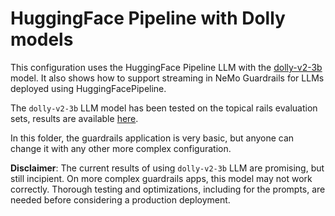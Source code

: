 # HuggingFace Pipeline with Dolly models

This configuration uses the HuggingFace Pipeline LLM with the [dolly-v2-3b](https://huggingface.co/databricks/dolly-v2-3b) model.
It also shows how to support streaming in NeMo Guardrails for LLMs deployed using HuggingFacePipeline.

The `dolly-v2-3b` LLM model has been tested on the topical rails evaluation sets, results are available [here](../../../../nemoguardrails/evaluate/README.md).

In this folder, the guardrails application is very basic, but anyone can change it with any other more complex configuration.

**Disclaimer**: The current results of using `dolly-v2-3b` LLM are promising, but still incipient.
On more complex guardrails apps, this model may not work correctly. Thorough testing and optimizations, including for the prompts, are needed before considering a production deployment.
